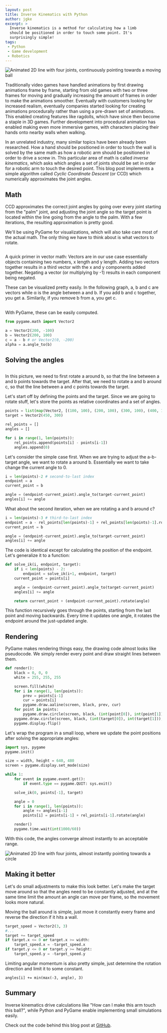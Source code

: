 ```yaml
---
layout: post
title: Inverse Kinematics with Python
author: jgke
excerpt: >
  Inverse kinematics is a method for calculating how a limb
  should be positioned in order to touch some point. It's
  surprisingly simple!
tags:
 - Python
 - Game development
 - Robotics
---
```


<img src="/img/inverse-kinematics-with-python/final_product.gif"
alt="Animated 2D line with four joints, continuously pointing towards a moving ball">

Traditionally video games have handled animations by first drawing animations
frame by frame, starting from old games with two or three frames for moving and
gradually increasing the amount of frames in order to make the animations
smoother. Eventually with customers looking for increased realism, eventually
companies started looking for creating animations procedurally rather than
using a pre-drawn set of animations. This enabled creating features like
ragdolls, which have since then become a staple in 3D games. Further
development into procedural animation has enabled making even more immersive
games, with characters placing their hands onto nearby walls when walking.

In an unrelated industry, many similar topics have been already been
researched. How a hand should be positioned in order to touch the wall is
solved by the same math as how a robotic arm should be positioned in order to
drive a screw in. This particular area of math is called _inverse kinematics_,
which asks which angles a set of joints should be set in order for a robotic
arm to touch the desired point. This blog post implements a simple algorithm
called _Cyclic Coordinate Descent_ (or CCD) which numerically approximates the
joint angles.

Math
----

CCD approximates the correct joint angles by going over every joint starting
from the "palm" joint, and adjusting the joint angle so the target point is
located within the line going from the angle to the palm. With a few
iterations, the resulting approximation is pretty good.

We'll be using PyGame for visualizations, which will also take care most of the
actual math. The only thing we have to think about is what vectors to rotate.

<div style="display: flex">
<img src="/img/inverse-kinematics-with-python/math1.png" alt="" />
<img src="/img/inverse-kinematics-with-python/math2.png" alt="" />
</div>
<div style="display: flex">
<img src="/img/inverse-kinematics-with-python/math3.png" alt="" />
<img src="/img/inverse-kinematics-with-python/math4.png" alt="" />
</div>

A quick primer in vector math: Vectors are in our use case essentially objects
containing two numbers, x length and y length. Adding two vectors together
results in a third vector with the x and y components added together. Negating
a vector (or multiplying by -1) results in each component being negated.

These can be visualized pretty easily. In the following graph, a, b and c are
vectors while α is the angle between a and b. If you add b and c together, you
get a. Similarily, if you remove b from a, you get c.

<div style="display: flex; justify-content: center; margin: 15px">
<img src="/img/inverse-kinematics-with-python/vectorprimer.png" alt="" />
</div>

With PyGame, these can be easily computed.

```python
from pygame.math import Vector2

a = Vector2(200, -100)
b = Vector2(200, 100)
c = a - b # or Vector2(0, -200)
alpha = a.angle_to(b)
```

Solving the angles
------------------

<div style="display: flex">
<img src="/img/inverse-kinematics-with-python/math5.png" alt="" />
</div>

In this picture, we need to first rotate a around b, so that the line between a
and b points towards the target. After that, we need to rotate a and b around c, so
that the line between a and c points towards the target.

Let's start off by defining the points and the target. Since we are going to
rotate stuff, let's store the points as relative coordinates and a set of angles.

```python
points = list(map(Vector2, [(100, 100), (200, 100), (300, 100), (400, 100), (500, 100)]))
target = Vector2(450, 300)

rel_points = []
angles = []

for i in range(1, len(points)):
    rel_points.append(points[i] - points[i-1])
    angles.append(0)
```

Let's consider the simple case first. When we are trying to adjust the
a-b-target angle, we want to rotate a around b. Essentially we want to take
change the current angle to 0.

```python
i = len(points)-2 # second-to-last index
endpoint = a
current_point = b

angle = (endpoint-current_point).angle_to(target-current_point)
angles[i] += angle
```

What about the second iteration, when we are rotating a and b around c?

```python
i = len(points)-3 # third-to-last index
endpoint = a - rel_points[len(points)-1] + rel_points[len(points)-1].rotate(angles[i+1])
current_point = b

angle = (endpoint-current_point).angle_to(target-current_point)
angles[i] += angle
```

The code is identical except for calculating the position of the endpoint.
Let's generalize it to a function:

```python
def solve_ik(i, endpoint, target):
    if i < len(points) - 2:
        endpoint = solve_ik(i+1, endpoint, target)
    current_point = points[i]

    angle = (endpoint-current_point).angle_to(target-current_point)
    angles[i] += angle

    return current_point + (endpoint-current_point).rotate(angle)
```

This function recursively goes through the points, starting from the last point
and moving backwards. Every time it updates one angle, it rotates the endpoint around
the just-updated angle.

Rendering
---------

PyGame makes rendering things easy, the drawing code almost looks like
pseudocode. We simply render every point and draw straight lines between them.

```python
def render():
    black = 0, 0, 0
    white = 255, 255, 255

    screen.fill(white)
    for i in range(1, len(points)):
        prev = points[i-1]
        cur = points[i]
        pygame.draw.aaline(screen, black, prev, cur)
    for point in points:
        pygame.draw.circle(screen, black, (int(point[0]), int(point[1])), 5)
    pygame.draw.circle(screen, black, (int(target[0]), int(target[1])), 10)
    pygame.display.flip()
```

Let's wrap the program in a small loop, where we update the point positions
after solving the appropriate angles:

```python
import sys, pygame
pygame.init()

size = width, height = 640, 480
screen = pygame.display.set_mode(size)

while 1:
    for event in pygame.event.get():
        if event.type == pygame.QUIT: sys.exit()

    solve_ik(0, points[-1], target)

    angle = 0
    for i in range(1, len(points)):
        angle += angles[i-1]
        points[i] = points[i-1] + rel_points[i-1].rotate(angle)

    render()
    pygame.time.wait(int(1000/60))
```

With this code, the angles converge almost instantly to an acceptable range.

<img src="/img/inverse-kinematics-with-python/example1.gif"
alt="Animated 2D line with four joints, almost instantly pointing towards a circle">

Making it better
----------------

Let's do small adjustments to make this look better. Let's make the target move
around so that the angles need to be constantly adjusted, and at the same time
limit the amount an angle can move per frame, so the movement looks more natural.

Moving the ball around is simple, just move it constantly every frame and
reverse the direction if it hits a wall.

```python
target_speed = Vector2(3, 3)
#...
target += target_speed
if target.x <= 0 or target.x >= width:
    target_speed.x = -target_speed.x
if target.y <= 0 or target.y >= height:
    target_speed.y = -target_speed.y
```

Limiting angular momentum is also pretty simple, just determine the rotation
direction and limit it to some constant.

```
angles[i] += min(max(-3, angle), 3)
```

Summary
-------

Inverse kinematics drive calculations like "How can I make this arm touch this
ball?", while Python and PyGame enable implementing small simulations easily.

Check out the code behind this blog post at [GitHub](https://github.com/jgke/joints).
